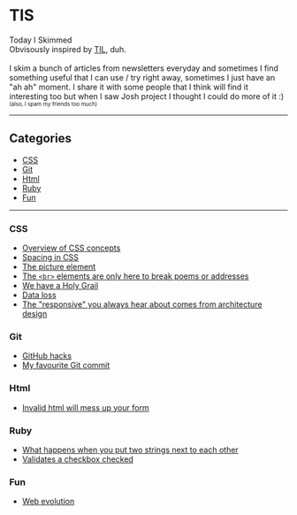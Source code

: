 # TIS
Today I Skimmed<br/>
Obvisously inspired by [TIL](https://github.com/jbranchaud/til), duh.
<br/><br/>
I skim a bunch of articles from newsletters everyday and sometimes I find something useful that I can use / try right away, sometimes I just have an "ah ah" moment. I share it with some people that I think will find it interesting too but when I saw Josh project I thought I could do more of it :) <sub><sup>(also, I spam my friends too much)</sup></sub>
<hr/>

## Categories

* [CSS](#CSS)
* [Git](#git)
* [Html](#html)
* [Ruby](#ruby)
* [Fun](#fun)

<hr/>

### CSS

- [Overview of CSS concepts](https://github.com/AJuliette/tis/blob/master/css/overview-of-css-concepts.md)
- [Spacing in CSS](https://github.com/AJuliette/tis/blob/master/css/spacing-in-css.md)
- [The picture element](https://github.com/AJuliette/tis/blob/master/css/the-picture-element.md)
- [The `<br>` elements are only here to break poems or addresses](https://github.com/AJuliette/tis/blob/master/css/the_br_elements_are_only_here_to_break_poems_or_addresses.md)
- [We have a Holy Grail](https://github.com/AJuliette/tis/blob/master/css/we-have-a-holy-grail.md)
- [Data loss](https://github.com/AJuliette/tis/blob/master/css/data-loss.md)
- [The "responsive" you always hear about comes from architecture design](https://github.com/AJuliette/tis/blob/master/css/responsive-comes-from-architecture.md)

### Git

- [GitHub hacks](https://github.com/AJuliette/tis/blob/master/git/github-hacks.md)
- [My favourite Git commit](https://github.com/AJuliette/tis/blob/master/git/my-favourite-git-commit.md)

### Html

- [Invalid html will mess up your form](https://github.com/AJuliette/tis/blob/master/html/invalid-html-will-mess-up-your-form.md)

### Ruby
- [What happens when you put two strings next to each other](https://github.com/AJuliette/tis/blob/master/ruby/what_happens_when_you_put_two_strings_next_to_each_other.md)
- [Validates a checkbox checked](https://github.com/AJuliette/tis/blob/master/ruby/validates_checkbox_checked.md)

### Fun

- [Web evolution](https://fabianburghardt.de/webolution/)
